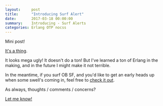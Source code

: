 ```yaml
---
layout:     post
title:      "Introducing Surf Alert"
date:       2017-03-18 00:00:00
summary:    Introducing - Surf Alerts
categories: Erlang OTP nocss
---
```


Mini post!

[It's a thing](https://github.com/RandomSeeded/surf_alert).

It looks mega ugly! It doesn't do a ton! But I've learned a ton of Erlang in the making, and in the future I might make it not terrible.

In the meantime, if you surf OB SF, and you'd like to get an early heads up when some swell's coming in, feel free to [check it out](/projects/surf_alert/).

As always, thoughts / comments / concerns?

[Let me know!](/blog/contact)

